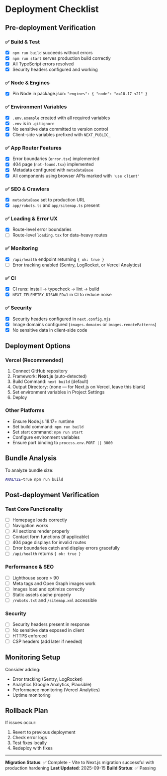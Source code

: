 # Deployment Checklist

## Pre-deployment Verification

### ✅ Build & Test
- [x] `npm run build` succeeds without errors
- [x] `npm run start` serves production build correctly
- [x] All TypeScript errors resolved
- [x] Security headers configured and working

### ✅ Node & Engines
- [x] Pin Node in package.json: `"engines": { "node": ">=18.17 <21" }`

### ✅ Environment Variables
- [x] `.env.example` created with all required variables
- [x] `.env` is in `.gitignore`
- [x] No sensitive data committed to version control
- [x] Client-side variables prefixed with `NEXT_PUBLIC_`

### ✅ App Router Features
- [x] Error boundaries (`error.tsx`) implemented
- [x] 404 page (`not-found.tsx`) implemented
- [x] Metadata configured with `metadataBase`
- [x] All components using browser APIs marked with `'use client'`

### ✅ SEO & Crawlers
- [x] `metadataBase` set to production URL
- [x] `app/robots.ts` and `app/sitemap.ts` present

### ✅ Loading & Error UX
- [x] Route-level error boundaries
- [ ] Route-level `loading.tsx` for data-heavy routes

### ✅ Monitoring
- [x] `/api/health` endpoint returning `{ ok: true }`
- [ ] Error tracking enabled (Sentry, LogRocket, or Vercel Analytics)

### ✅ CI
- [x] CI runs: install → typecheck → lint → build
- [x] `NEXT_TELEMETRY_DISABLED=1` in CI to reduce noise

### ✅ Security
- [x] Security headers configured in `next.config.mjs`
- [x] Image domains configured (`images.domains` or `images.remotePatterns`)
- [x] No sensitive data in client-side code

## Deployment Options

### Vercel (Recommended)
1. Connect GitHub repository
2. Framework: **Next.js** (auto-detected)
3. Build Command: `next build` (default)
4. Output Directory: (none — for Next.js on Vercel, leave this blank)
5. Set environment variables in Project Settings
6. Deploy

### Other Platforms
- Ensure Node.js 18.17+ runtime
- Set build command: `npm run build`
- Set start command: `npm run start`
- Configure environment variables
- Ensure port binding to `process.env.PORT || 3000`

## Bundle Analysis

To analyze bundle size:

```bash
ANALYZE=true npm run build
```

## Post-deployment Verification

### Test Core Functionality
- [ ] Homepage loads correctly
- [ ] Navigation works
- [ ] All sections render properly
- [ ] Contact form functions (if applicable)
- [ ] 404 page displays for invalid routes
- [ ] Error boundaries catch and display errors gracefully
- [ ] `/api/health` returns `{ ok: true }`

### Performance & SEO
- [ ] Lighthouse score > 90
- [ ] Meta tags and Open Graph images work
- [ ] Images load and optimize correctly
- [ ] Static assets cache properly
- [ ] `/robots.txt` and `/sitemap.xml` accessible

### Security
- [ ] Security headers present in response
- [ ] No sensitive data exposed in client
- [ ] HTTPS enforced
- [ ] CSP headers (add later if needed)

## Monitoring Setup

Consider adding:
- Error tracking (Sentry, LogRocket)
- Analytics (Google Analytics, Plausible)
- Performance monitoring (Vercel Analytics)
- Uptime monitoring

## Rollback Plan

If issues occur:
1. Revert to previous deployment
2. Check error logs
3. Test fixes locally
4. Redeploy with fixes

---

**Migration Status**: ✅ Complete - Vite to Next.js migration successful with production hardening
**Last Updated**: 2025-09-15
**Build Status**: ✅ Passing